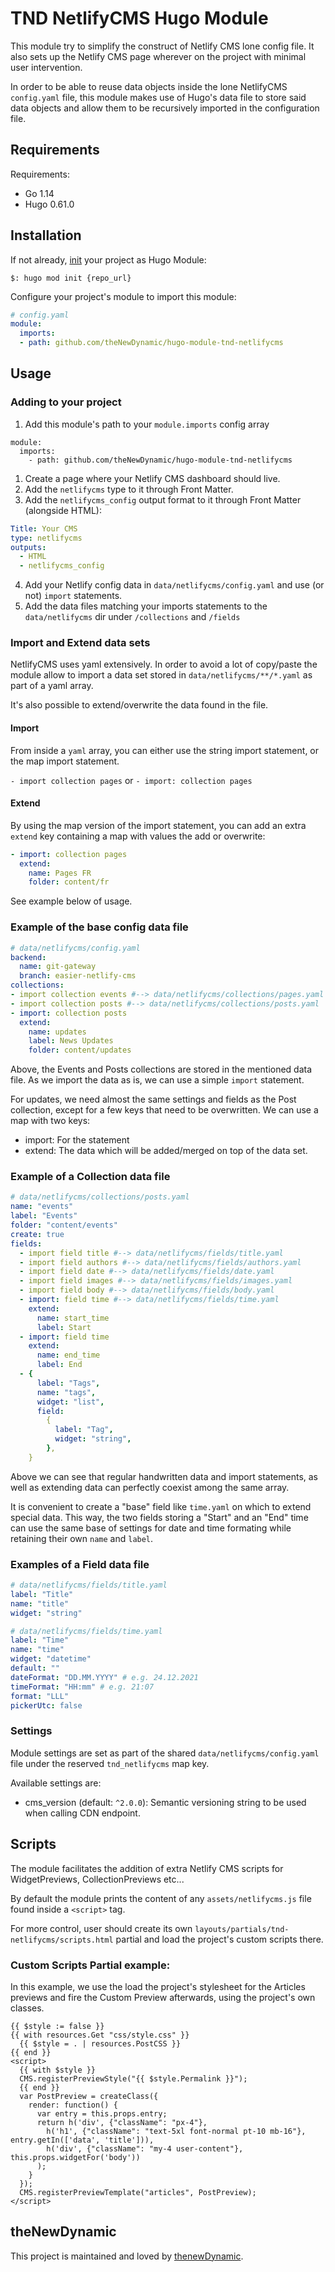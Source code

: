 # TND NetlifyCMS Hugo Module

This module try to simplify the construct of Netlify CMS lone config file. It also sets up the Netlify CMS page wherever on the project with minimal user intervention.

In order to be able to reuse data objects inside the lone NetlifyCMS `config.yaml` file, this module makes use of Hugo's data file to store said data objects and allow them to be recursively imported in the configuration file.

## Requirements

Requirements:
- Go 1.14
- Hugo 0.61.0

## Installation

If not already, [init](https://gohugo.io/hugo-modules/use-modules/#initialize-a-new-module) your project as Hugo Module:

```
$: hugo mod init {repo_url}
```

Configure your project's module to import this module:

```yaml
# config.yaml
module:
  imports:
  - path: github.com/theNewDynamic/hugo-module-tnd-netlifycms
```

## Usage

### Adding to your project

1. Add this module's path to your `module.imports` config array
```
module:
  imports:
    - path: github.com/theNewDynamic/hugo-module-tnd-netlifycms
```
1. Create a page where your Netlify CMS dashboard should live.
2. Add the `netlifycms` type to it through Front Matter.
3. Add the `netlifycms_config` output format to it through Front Matter (alongside HTML):
```yaml
Title: Your CMS
type: netlifycms
outputs:
  - HTML
  - netlifycms_config
```
4. Add your Netlify config data in `data/netlifycms/config.yaml` and use (or not) `import` statements.
5. Add the data files matching your imports statements to the `data/netlifycms` dir under `/collections` and `/fields`

### Import and Extend data sets

NetlifyCMS uses yaml extensively. In order to avoid a lot of copy/paste the module allow to import a data set stored in `data/netlifycms/**/*.yaml` as part of a yaml array.

It's also possible to extend/overwrite the data found in the file.

#### Import

From inside a `yaml` array, you can either use the string import statement, or the map import statement.

`- import collection pages` or `- import: collection pages`

#### Extend

By using the map version of the import statement, you can add an extra `extend` key containing a map with values the add or overwrite:

```yaml
- import: collection pages
  extend:
    name: Pages FR
    folder: content/fr
```
See example below of usage.

### Example of the base config data file

```yaml
# data/netlifycms/config.yaml
backend:
  name: git-gateway
  branch: easier-netlify-cms
collections:
- import collection events #--> data/netlifycms/collections/pages.yaml
- import collection posts #--> data/netlifycms/collections/posts.yaml
- import: collection posts
  extend:
    name: updates
    label: News Updates
    folder: content/updates
```

Above, the Events and Posts collections are stored in the mentioned data file. As we import the data as is, we can use a simple `import` statement.

For updates, we need almost the same settings and fields as the Post collection, except for a few keys that need to be overwritten.
We can use a map with two keys:
  - import: For the statement
  - extend: The data which will be added/merged on top of the
   data set.


### Example of a Collection data file

```yaml
# data/netlifycms/collections/posts.yaml
name: "events"
label: "Events"
folder: "content/events"
create: true
fields:
  - import field title #--> data/netlifycms/fields/title.yaml
  - import field authors #--> data/netlifycms/fields/authors.yaml
  - import field date #--> data/netlifycms/fields/date.yaml
  - import field images #--> data/netlifycms/fields/images.yaml
  - import field body #--> data/netlifycms/fields/body.yaml
  - import: field time #--> data/netlifycms/fields/time.yaml
    extend:
      name: start_time
      label: Start
  - import: field time
    extend:
      name: end_time
      label: End
  - {
      label: "Tags",
      name: "tags",
      widget: "list",
      field:
        {
          label: "Tag",
          widget: "string",
        },
    }
```

Above we can see that regular handwritten data and import statements, as well as extending data can perfectly coexist among the same array.

It is convenient to create a "base" field like `time.yaml` on which to extend special data. This way, the two fields storing a "Start" and an "End" time can use the same base of settings for date and time formating while retaining their own `name` and `label`.

### Examples of a Field data file

```yaml
# data/netlifycms/fields/title.yaml
label: "Title"
name: "title"
widget: "string"
```

```yaml
# data/netlifycms/fields/time.yaml
label: "Time"
name: "time"
widget: "datetime"
default: ""
dateFormat: "DD.MM.YYYY" # e.g. 24.12.2021
timeFormat: "HH:mm" # e.g. 21:07
format: "LLL"
pickerUtc: false
```

### Settings

Module settings are set as part of the shared `data/netlifycms/config.yaml` file under the reserved `tnd_netlifycms` map key.

Available settings are:
 - cms_version (default: `^2.0.0`): Semantic versioning string to be used when calling CDN endpoint.

## Scripts

The module facilitates the addition of extra Netlify CMS scripts for WidgetPreviews, CollectionPreviews etc...

By default the module prints the content of any `assets/netlifycms.js` file found inside a `<script>` tag.

For more control, user should create its own `layouts/partials/tnd-netlifycms/scripts.html` partial and load the project's custom scripts there.

### Custom Scripts Partial example: 

In this example, we use the load the project's stylesheet for the Articles previews and fire the Custom Preview afterwards, using the project's own classes.

```
{{ $style := false }}
{{ with resources.Get "css/style.css" }}
  {{ $style = . | resources.PostCSS }} 
{{ end }}
<script>
  {{ with $style }}
  CMS.registerPreviewStyle("{{ $style.Permalink }}");
  {{ end }}
  var PostPreview = createClass({
    render: function() {
      var entry = this.props.entry;
      return h('div', {"className": "px-4"},
        h('h1', {"className": "text-5xl font-normal pt-10 mb-16"}, entry.getIn(['data', 'title'])),
        h('div', {"className": "my-4 user-content"}, this.props.widgetFor('body'))
      );
    }
  });
  CMS.registerPreviewTemplate("articles", PostPreview);
</script>
```

## theNewDynamic

This project is maintained and loved by [thenewDynamic](https://www.thenewdynamic.com).